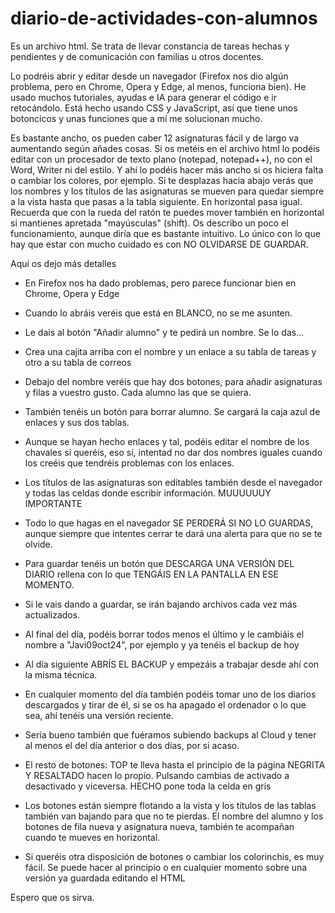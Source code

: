 # diario-de-actividades-con-alumnos
Es un archivo html. Se trata de llevar constancia de tareas hechas y pendientes y de comunicación con familias u otros docentes.

Lo podréis abrir y editar desde un navegador (Firefox nos dio algún problema, pero en Chrome, Opera y Edge, al menos, funciona bien).
He usado muchos tutoriales, ayudas e IA para generar el código e ir retocándolo.
Está hecho usando CSS y JavaScript, así que tiene unos botoncicos y unas funciones que a mí me solucionan mucho.

Es bastante ancho, os pueden caber 12 asignaturas fácil y de largo va aumentando según añades cosas.
Si os metéis en el archivo html lo podéis editar con un procesador de texto plano (notepad, notepad++), no con el Word, Writer ni del estilo. Y ahí lo podéis hacer más ancho si os hiciera falta o cambiar los colores, por ejemplo.
Si te desplazas hacia abajo verás que los nombres y los títulos de las asignaturas se mueven para quedar siempre a la vista hasta que pasas a la tabla siguiente.
En horizontal pasa igual. Recuerda que con la rueda del ratón te puedes mover también en horizontal si mantienes apretada "mayúsculas" (shift).
Os describo un poco el funcionamiento, aunque diría que es bastante intuitivo. Lo único con lo que hay que estar con mucho cuidado es con NO OLVIDARSE DE GUARDAR.

Aquí os dejo más detalles

- En Firefox nos ha dado problemas, pero parece funcionar bien en Chrome, Opera y Edge
- Cuando lo abráis veréis que está en BLANCO, no se me asunten.
- Le dais al botón "Añadir alumno" y te pedirá un nombre. Se lo das...
- Crea una cajita arriba con el nombre y un enlace a su tabla de tareas y otro a su tabla de correos
- Debajo del nombre veréis que hay dos botones, para añadir asignaturas y filas a vuestro gusto. Cada alumno las que se quiera.
- También tenéis un botón para borrar alumno. Se cargará la caja azul de enlaces y sus dos tablas.
- Aunque se hayan hecho enlaces y tal, podéis editar el nombre de los chavales si queréis, eso sí, intentad no dar dos nombres iguales cuando los creéis que tendréis problemas con los enlaces.
- Los títulos de las asignaturas son editables también desde el navegador y todas las celdas donde escribir información.
MUUUUUUY IMPORTANTE

- Todo lo que hagas en el navegador SE PERDERÁ SI NO LO GUARDAS, aunque siempre que intentes cerrar te dará una alerta para que no se te olvide.
- Para guardar tenéis un botón que DESCARGA UNA VERSIÓN DEL DIARIO rellena con lo que TENGÁIS EN LA PANTALLA EN ESE MOMENTO.
- Si le vais dando a guardar, se irán bajando archivos cada vez más actualizados.
- Al final del día, podéis borrar todos menos el último y le cambiáis el nombre a "Javi09oct24", por ejemplo y ya tenéis el backup de hoy
- Al día siguiente ABRÍS EL BACKUP y empezáis a trabajar desde ahí con la misma técnica.
- En cualquier momento del día también podéis tomar uno de los diarios descargados y tirar de él, si se os ha apagado el ordenador o lo que sea, ahí tenéis una versión reciente.
- Sería bueno también que fuéramos subiendo backups al Cloud y tener al menos el del día anterior o dos días, por si acaso.

- El resto de botones:
TOP te lleva hasta el principio de la página
NEGRITA Y RESALTADO hacen lo propio. Pulsando cambias de activado a desactivado y viceversa.
HECHO pone toda la celda en gris

- Los botones están siempre flotando a la vista y los títulos de las tablas también van bajando para que no te pierdas. El nombre del alumno y los botones de fila nueva y asignatura nueva, también te acompañan cuando te mueves en horizontal.
- Si queréis otra disposición de botones o cambiar los colorinchis, es muy fácil. Se puede hacer al principio o en cualquier momento sobre una versión ya guardada editando el HTML

Espero que os sirva.
